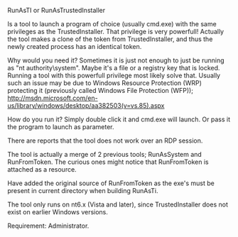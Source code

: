 RunAsTI or RunAsTrustedInstaller

Is a tool to launch a program of choice (usually cmd.exe) with the same privileges as the TrustedInstaller. That privilege is very powerfull! Actually the tool makes a clone of the token from TrustedInstaller, and thus the newly created process has an identical token.

Why would you need it? Sometimes it is just not enough to just be running as "nt authority\system". Maybe it's a file or a registry key that is locked. Running a tool with this powerfull privilege most likely solve that. Usually such an issue may be due to Windows Resource Protection (WRP) protecting it (previously called Windows File Protection (WFP)); http://msdn.microsoft.com/en-us/library/windows/desktop/aa382503(v=vs.85).aspx

How do you run it? Simply double click it and cmd.exe will launch. Or pass it the program to launch as parameter.

There are reports that the tool does not work over an RDP session.

The tool is actually a merge of 2 previous tools; RunAsSystem and RunFromToken. The curious ones might notice that RunFromToken is attached as a resource.

Have added the original source of RunFromToken as the exe's must be present in current directory when building RunAsTi.

The tool only runs on nt6.x (Vista and later), since TrustedInstaller does not exist on earlier Windows versions.

Requirement: Administrator.
